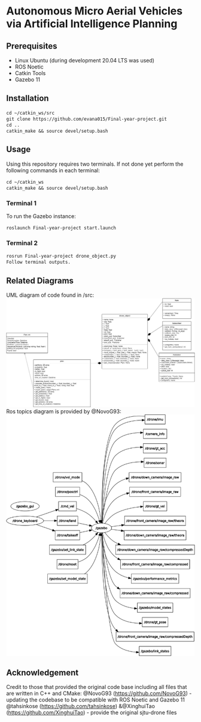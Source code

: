 # Autonomous Micro Aerial Vehicles via Artificial Intelligence Planning

## Prerequisites
- Linux Ubuntu (during development 20.04 LTS was used)
- ROS Noetic
- Catkin Tools
- Gazebo 11

## Installation
```
cd ~/catkin_ws/src
git clone https://github.com/evana015/Final-year-project.git
cd ..
catkin_make && source devel/setup.bash
```

## Usage
Using this repository requires two terminals. If not done yet perform the following commands in each terminal:
```
cd ~/catkin_ws
catkin_make && source devel/setup.bash
```
### Terminal 1
To run the Gazebo instance:
```
roslaunch Final-year-project start.launch
```
### Terminal 2
```
rosrun Final-year-project drone_object.py
Follow terminal outputs.
```

## Related Diagrams
UML diagram of code found in /src:
![Uml diagram](./img/FYP_UML.jpg)
Ros topics diagram is provided by @NovoG93:
![ROS topics](./img/rosgraph.png)
## Acknowledgement
Credit to those that provided the original code base including all files that are written in C++ and CMake:
@NovoG93 (https://github.com/NovoG93) - updating the codebase to be compatible with ROS Noetic and Gazebo 11
@tahsinkose (https://github.com/tahsinkose) &@XinghuiTao (https://github.com/XinghuiTao) - provide the original sjtu-drone files
